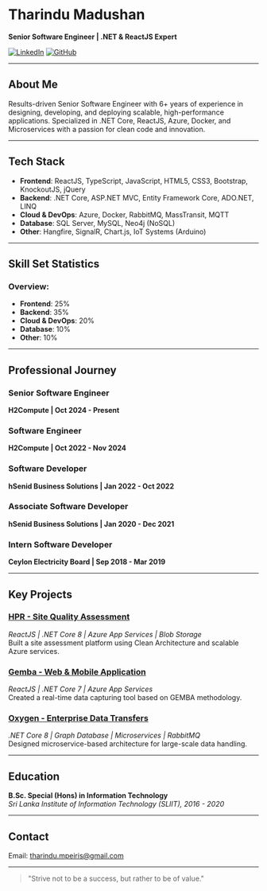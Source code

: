 # Tharindu Madushan

**Senior Software Engineer | .NET & ReactJS Expert**

[![LinkedIn](https://img.shields.io/badge/LinkedIn-blue?style=flat&logo=linkedin&logoColor=white)](https://www.linkedin.com/in/tharindu-madushan)
[![GitHub](https://img.shields.io/badge/GitHub-000?style=flat&logo=github&logoColor=white)](https://github.com/tharindu-madushan)

---

## About Me

Results-driven Senior Software Engineer with 6+ years of experience in designing, developing, and deploying scalable, high-performance applications. Specialized in .NET Core, ReactJS, Azure, Docker, and Microservices with a passion for clean code and innovation.

---

## Tech Stack

- **Frontend**: ReactJS, TypeScript, JavaScript, HTML5, CSS3, Bootstrap, KnockoutJS, jQuery
- **Backend**: .NET Core, ASP.NET MVC, Entity Framework Core, ADO.NET, LINQ
- **Cloud & DevOps**: Azure, Docker, RabbitMQ, MassTransit, MQTT
- **Database**: SQL Server, MySQL, Neo4j (NoSQL)
- **Other**: Hangfire, SignalR, Chart.js, IoT Systems (Arduino)

---

## Skill Set Statistics

### Overview:
- **Frontend**: 25%
- **Backend**: 35%
- **Cloud & DevOps**: 20%
- **Database**: 10%
- **Other**: 10%

---

## Professional Journey

### Senior Software Engineer  
**H2Compute | Oct 2024 - Present**

### Software Engineer  
**H2Compute | Oct 2022 - Nov 2024**

### Software Developer  
**hSenid Business Solutions | Jan 2022 - Oct 2022**

### Associate Software Developer  
**hSenid Business Solutions | Jan 2020 - Dec 2021**

### Intern Software Developer  
**Ceylon Electricity Board | Sep 2018 - Mar 2019**

---

## Key Projects

### [HPR - Site Quality Assessment](#)
*ReactJS | .NET Core 8 | Azure App Services | Blob Storage*  
Built a site assessment platform using Clean Architecture and scalable Azure services.

### [Gemba - Web & Mobile Application](#)
*ReactJS | .NET Core 7 | Azure App Services*  
Created a real-time data capturing tool based on GEMBA methodology.

### [Oxygen - Enterprise Data Transfers](#)
*.NET Core 8 | Graph Database | Microservices | RabbitMQ*  
Designed microservice-based architecture for large-scale data handling.

---

## Education

**B.Sc. Special (Hons) in Information Technology**  
*Sri Lanka Institute of Information Technology (SLIIT), 2016 - 2020*

---

## Contact

Email: [tharindu.mpeiris@gmail.com](mailto:tharindu.mpeiris@gmail.com)

---

> "Strive not to be a success, but rather to be of value."
